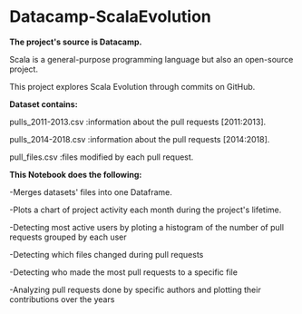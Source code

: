 # Datacamp-ScalaEvolution

**The project&#39;s source is Datacamp.**

Scala is a general-purpose programming language but also an open-source project.

This project explores Scala Evolution through commits on GitHub.

**Dataset contains:**

pulls\_2011-2013.csv :information about the pull requests [2011:2013].

pulls\_2014-2018.csv :information about the pull requests [2014:2018].

pull\_files.csv :files modified by each pull request.

**This Notebook does the following:**

-Merges datasets&#39; files into one Dataframe.

-Plots a chart of project activity each month during the project&#39;s lifetime.

-Detecting most active users by ploting a histogram of the number of pull requests grouped by each user

-Detecting which files changed during pull requests

-Detecting who made the most pull requests to a specific file

-Analyzing pull requests done by specific authors and plotting their contributions over the years
